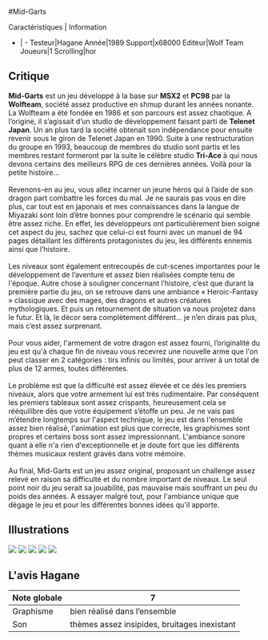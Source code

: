 #Mid-Garts

Caractéristiques | Information
- | -
Testeur|Hagane
Année|1989
Support|x68000
Editeur|Wolf Team
Joueurs|1
Scrolling|hor

## Critique
<b>Mid-Garts</b> est un jeu développé à la base sur <b>MSX2</b> et <b>PC98</b> par la <b>Wolfteam</b>, société assez productive en shmup durant les années nonante. La Wolfteam a été fondée en 1986 et son parcours est assez chaotique. A l’origine, il s’agissait d’un studio de développement faisant parti de <b>Telenet Japan</b>. Un an plus tard la société obtenait son indépendance pour ensuite revenir sous le giron de Telenet Japan en 1990. Suite à une restructuration du groupe en 1993, beaucoup de membres du studio sont partis et les membres restant formeront par la suite le célèbre studio <b>Tri-Ace</b> à qui nous devons certains des meilleurs RPG de ces dernières années. Voilà pour la petite histoire...<br/><br/>Revenons-en au jeu, vous allez incarner un jeune héros qui à l’aide de son dragon part combattre les forces du mal. Je ne saurais pas vous en dire plus, car tout est en japonais et mes connaissances dans la langue de Miyazaki sont loin d’être bonnes pour comprendre le scénario qui semble être assez riche. En effet, les développeurs ont particulièrement bien soigné cet aspect du jeu, sachez que celui-ci est fourni avec un manuel de 94 pages détaillant les différents protagonistes du jeu, les différents ennemis ainsi que l’histoire.<br/><br/>Les niveaux sont également entrecoupés de cut-scenes importantes pour le développement de l’aventure et assez bien réalisées compte tenu de l'époque. Autre chose à souligner concernant l’histoire, c’est que durant la première partie du jeu, on se retrouve dans une ambiance « Heroic-Fantasy » classique avec des mages, des dragons et autres créatures mythologiques. Et puis un retournement de situation va nous projetez dans le futur. Et là, le décor sera complètement différent... je n’en dirais pas plus, mais c’est assez surprenant. <br/><br/>Pour vous aider, l'armement de votre dragon est assez fourni, l’originalité du jeu est qu'à chaque fin de niveau vous recevrez une nouvelle arme que l'on peut classer en 2 catégories : tirs infinis ou limités, pour arriver à un total de plus de 12 armes, toutes différentes.<br/><br/>Le problème est que la difficulté est assez élevée et ce dés les premiers niveaux, alors que votre armement lui est très rudimentaire. Par conséquent les premiers tableaux sont assez crispants, heureusement cela se rééquilibre dès que votre équipement s’étoffe un peu. Je ne vais pas m’étendre longtemps sur l'aspect technique, le jeu est dans l'ensemble assez bien réalisé, l'animation est plus que correcte, les graphismes sont propres et certains boss sont assez impressionnant. L'ambiance sonore quant à elle n'a rien d'exceptionnelle et je doute fort que les différents thèmes musicaux restent gravés dans votre mémoire. <br/><br/>Au final, Mid-Garts est un jeu assez original, proposant un challenge assez relevé en raison sa difficulté et du nombre important de niveaux. Le seul point noir du jeu serait sa jouabilité, pas mauvaise mais souffrant un peu du poids des années. A essayer malgré tout, pour l'ambiance unique que dégage le jeu et pour les différentes bonnes idées qu'il apporte. 

## Illustrations
![](http://www.shmup.com/images/thumbs/img_fiche_1_892.png)
![](http://www.shmup.com/images/thumbs/img_fiche_2_892.png)
![](http://www.shmup.com/images/thumbs/img_fiche_3_892.png)
![](http://www.shmup.com/images/thumbs/img_fiche_4_892.png)
![](http://www.shmup.com/images/thumbs/img_fiche_5_892.png)

## L'avis Hagane
Note globale|7
-|-
Graphisme|bien réalisé dans l’ensemble
Son|thèmes assez insipides, bruitages inexistant
